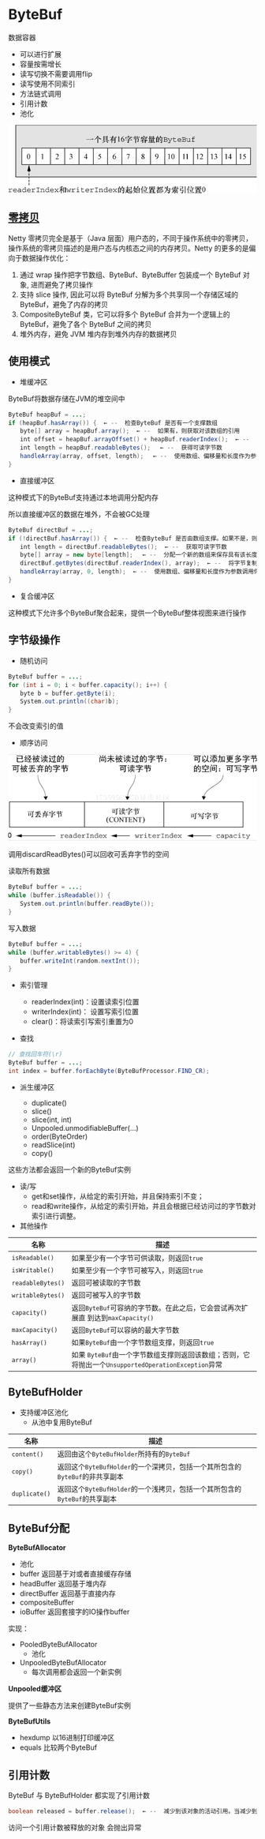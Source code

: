 # ByteBuf

数据容器

- 可以进行扩展
- 容量按需增长
- 读写切换不需要调用flip
- 读写使用不同索引
- 方法链式调用
- 引用计数
- 池化

![批注 2020-07-07 105759](/assets/批注%202020-07-07%20105759.png)

## [零拷贝](/操作系统/输入输出.md#零拷贝)

Netty 零拷贝完全是基于（Java 层面）用户态的，不同于操作系统中的零拷贝，操作系统的零拷贝描述的是用户态与内核态之间的内存拷贝。Netty 的更多的是偏向于数据操作优化：

1. 通过 wrap 操作把字节数组、ByteBuf、ByteBuffer 包装成一个 ByteBuf 对象, 进而避免了拷贝操作
2. 支持 slice 操作, 因此可以将 ByteBuf 分解为多个共享同一个存储区域的 ByteBuf，避免了内存的拷贝
3. CompositeByteBuf 类，它可以将多个 ByteBuf 合并为一个逻辑上的 ByteBuf，避免了各个 ByteBuf 之间的拷贝
4. 堆外内存，避免 JVM 堆内存到堆外内存的数据拷贝

## 使用模式

- 堆缓冲区

ByteBuf将数据存储在JVM的堆空间中

```java
ByteBuf heapBuf = ...;
if (heapBuf.hasArray()) {  ← --  检查ByteBuf 是否有一个支撑数组
　　byte[] array = heapBuf.array();  ← --  如果有，则获取对该数组的引用　
　　int offset = heapBuf.arrayOffset() + heapBuf.readerIndex();  ← --  计算第一个字节的偏移量。
　　int length = heapBuf.readableBytes();　 ← --  获得可读字节数
　　handleArray(array, offset, length);　 ← --  使用数组、偏移量和长度作为参数调用你的方法
}
```

- 直接缓冲区

这种模式下的ByteBuf支持通过本地调用分配内存

所以直接缓冲区的数据在堆外，不会被GC处理

```java
ByteBuf directBuf = ...; 
if (!directBuf.hasArray()) {  ← --  检查ByteBuf 是否由数组支撑。如果不是，则这是一个直接缓冲区
　　int length = directBuf.readableBytes();  ← --  获取可读字节数
　　byte[] array = new byte[length];　 ← --  分配一个新的数组来保存具有该长度的字节数据　　
　　directBuf.getBytes(directBuf.readerIndex(), array);  ← --  将字节复制到该数组
　　handleArray(array, 0, length);  ← --  使用数组、偏移量和长度作为参数调用你的方法
}
```

- 复合缓冲区

这种模式下允许多个ByteBuf聚合起来，提供一个ByteBuf整体视图来进行操作

## 字节级操作

- 随机访问

```java
ByteBuf buffer = ...;
for (int i = 0; i < buffer.capacity(); i++) {
　　byte b = buffer.getByte(i);
　　System.out.println((char)b);
}
```

不会改变索引的值

- 顺序访问

![批注 2020-07-07 110658](/assets/批注%202020-07-07%20110658.png)

调用discardReadBytes()可以回收可丢弃字节的空间

读取所有数据

```java
ByteBuf buffer = ...;
while (buffer.isReadable()) {
　　System.out.println(buffer.readByte());
}
```

写入数据

```java
ByteBuf buffer = ...;
while (buffer.writableBytes() >= 4) {
　　buffer.writeInt(random.nextInt());
}
```

- 索引管理
  - readerIndex(int)：设置读索引位置
  - writerIndex(int)： 设置写索引位置
  - clear()：将读索引写索引重置为0

- 查找

```java
// 查找回车符(\r)
ByteBuf buffer = ...;
int index = buffer.forEachByte(ByteBufProcessor.FIND_CR);
```

- 派生缓冲区

  - duplicate()
  - slice()
  - slice(int, int)
  - Unpooled.unmodifiableBuffer(…)
  - order(ByteOrder)
  - readSlice(int)
  - copy()

这些方法都会返回一个新的ByteBuf实例

- 读/写
  - get和set操作，从给定的索引开始，并且保持索引不变；
  - read和write操作，从给定的索引开始，并且会根据已经访问过的字节数对索引进行调整。
- 其他操作

名称                | 描述
----------------- | ----------------------------------------------------------------------
`isReadable()`    | 如果至少有一个字节可供读取，则返回`true`
`isWritable()`    | 如果至少有一个字节可被写入，则返回`true`
`readableBytes()` | 返回可被读取的字节数
`writableBytes()` | 返回可被写入的字节数
`capacity()`      | 返回`ByteBuf`可容纳的字节数。在此之后，它会尝试再次扩展直 到达到`maxCapacity()`
`maxCapacity()`   | 返回`ByteBuf`可以容纳的最大字节数
`hasArray()`      | 如果`ByteBuf`由一个字节数组支撑，则返回`true`
`array()`         | 如果 `ByteBuf`由一个字节数组支撑则返回该数组；否则，它将抛出一个`UnsupportedOperationException`异常


## ByteBufHolder

- 支持缓冲区池化
  - 从池中复用ByteBuf

名称            | 描述
------------- | --------------------------------------------------
`content()`   | 返回由这个`ByteBufHolder`所持有的`ByteBuf`
`copy()`      | 返回这个`ByteBufHolder`的一个深拷贝，包括一个其所包含的`ByteBuf`的非共享副本
`duplicate()` | 返回这个`ByteBufHolder`的一个浅拷贝，包括一个其所包含的`ByteBuf`的共享副本

## ByteBuf分配

**ByteBufAllocator**

- 池化
- buffer 返回基于对或者直接缓存存储
- headBuffer 返回基于堆内存
- directBuffer 返回基于直接内存
- compositeBuffer
- ioBuffer 返回套接字的IO操作buffer

实现：

- PooledByteBufAllocator
  - 池化
- UnpooledByteBufAllocator
  - 每次调用都会返回一个新实例

**Unpooled缓冲区**

提供了一些静态方法来创建ByteBuf实例

**ByteBufUtils**

- hexdump 以16进制打印缓冲区
- equals 比较两个ByteBuf

## 引用计数

ByteBuf 与 ByteBufHolder 都实现了引用计数

```java
boolean released = buffer.release();  ← --  减少到该对象的活动引用。当减少到0 时，该对象被释放，并且该方法返回true
```

访问一个引用计数被释放的对象 会抛出异常